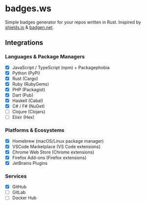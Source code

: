 # badges.ws

Simple badges generator for your repos written in Rust. Inspired by [shields.io](https://github.com/badges/shields) & [badgen.net](https://github.com/badgen/badgen.net).

## Integrations

### Languages & Package Managers

- [x] JavaScript / TypeScript (npm) + Packagephobia
- [x] Python (PyPI)
- [x] Rust (Cargo)
- [x] Ruby (RubyGems)
- [x] PHP (Packagist)
- [x] Dart (Pub)
- [x] Haskell (Cabal)
- [x] C# / F# (NuGet)
- [ ] Clojure (Clojars)
- [ ] Elixir (Hex)

### Platforms & Ecosystems

- [x] Homebrew (macOS/Linux package manager)
- [x] VSCode Marketplace (VS Code extensions)
- [x] Chrome Web Store (Chrome extensions)
- [x] Firefox Add-ons (Firefox extensions)
- [x] JetBrains Plugins

### Services

- [x] GitHub
- [ ] GitLab
- [ ] Docker Hub
